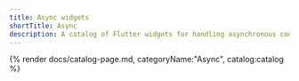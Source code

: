 ```yaml
---
title: Async widgets
shortTitle: Async
description: A catalog of Flutter widgets for handling asynchronous code.
---
```


{% render docs/catalog-page.md, categoryName:"Async", catalog:catalog %}
